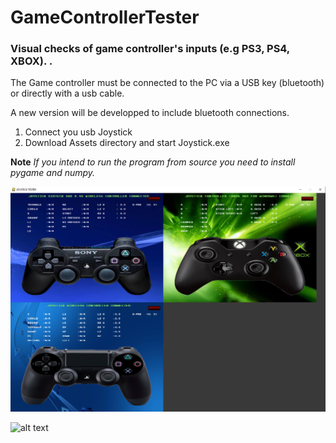 # GameControllerTester

### Visual checks of game controller's inputs (e.g PS3, PS4, XBOX). .

The Game controller must be connected to the PC via a USB key (bluetooth) or directly with a usb cable.

A new version will be developped to include bluetooth connections. 

1. Connect you usb Joystick 
2. Download Assets directory and start Joystick.exe 

**Note** _If you intend to run the program from source you need to install pygame and numpy._

![alt text](https://github.com/yoyoberenguer/GameControllerTester/blob/master/screenshot1.png)

![alt text](https://github.com/yoyoberenguer/GameControllerTester/blob/master/screenshot2.png)

